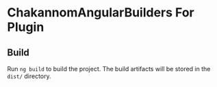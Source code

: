# ChakannomAngularBuilders For Plugin

## Build

Run `ng build` to build the project. The build artifacts will be stored in the `dist/` directory.
